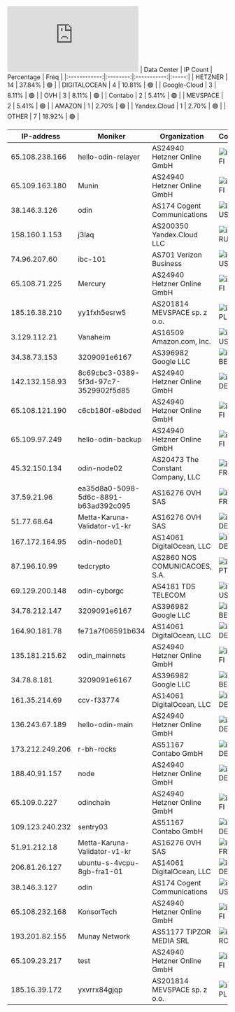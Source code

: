 ![Diagramm](https://github.com/obajay/StateSync-snapshots/blob/main/Projects/Odin/1/README.md)
| Data Center | IP Count | Percentage | Freq |
|:------------:|:--------:|:-----------:|:-----:|
| HETZNER | 14 | 37.84% | 🟢 |
| DIGITALOCEAN | 4 | 10.81% | 🟢 |
| Google-Cloud | 3 | 8.11% | 🟢 |
| OVH | 3 | 8.11% | 🟢 |
| Contabo | 2 | 5.41% | 🟢 |
| MEVSPACE | 2 | 5.41% | 🟢 |
| AMAZON | 1 | 2.70% | 🟢 |
| Yandex.Cloud | 1 | 2.70% | 🟢 |
| OTHER | 7 | 18.92% | 🟢 |

<!-- START_TABLE -->
| IP-address | Moniker | Organization | Country | City |
|-------------|---------|---------------|---------|------|
| 65.108.238.166 | hello-odin-relayer | AS24940 Hetzner Online GmbH | ![image](https://raw.githubusercontent.com/obajay/FlagKit/master/Assets/SVG/FI.svg) FI | Helsinki |
| 65.109.163.180 | Munin | AS24940 Hetzner Online GmbH | ![image](https://raw.githubusercontent.com/obajay/FlagKit/master/Assets/SVG/FI.svg) FI | Helsinki |
| 38.146.3.126 | odin | AS174 Cogent Communications | ![image](https://raw.githubusercontent.com/obajay/FlagKit/master/Assets/SVG/US.svg) US | Indianapolis |
| 158.160.1.153 | j3laq | AS200350 Yandex.Cloud LLC | ![image](https://raw.githubusercontent.com/obajay/FlagKit/master/Assets/SVG/RU.svg) RU | Moscow |
| 74.96.207.60 | ibc-101 | AS701 Verizon Business | ![image](https://raw.githubusercontent.com/obajay/FlagKit/master/Assets/SVG/US.svg) US | Silver Spring |
| 65.108.71.225 | Mercury | AS24940 Hetzner Online GmbH | ![image](https://raw.githubusercontent.com/obajay/FlagKit/master/Assets/SVG/FI.svg) FI | Helsinki |
| 185.16.38.210 | yy1fxh5esrw5 | AS201814 MEVSPACE sp. z o.o. | ![image](https://raw.githubusercontent.com/obajay/FlagKit/master/Assets/SVG/PL.svg) PL | Warsaw |
| 3.129.112.21 | Vanaheim | AS16509 Amazon.com, Inc. | ![image](https://raw.githubusercontent.com/obajay/FlagKit/master/Assets/SVG/US.svg) US | Columbus |
| 34.38.73.153 | 3209091e6167 | AS396982 Google LLC | ![image](https://raw.githubusercontent.com/obajay/FlagKit/master/Assets/SVG/BE.svg) BE | Brussels |
| 142.132.158.93 | 8c69cbc3-0389-5f3d-97c7-3529902f5d85 | AS24940 Hetzner Online GmbH | ![image](https://raw.githubusercontent.com/madebybowtie/FlagKit/master/Assets/SVG/DE.svg) DE | Falkenstein |
| 65.108.121.190 | c6cb180f-e8bded | AS24940 Hetzner Online GmbH | ![image](https://raw.githubusercontent.com/obajay/FlagKit/master/Assets/SVG/FI.svg) FI | Helsinki |
| 65.109.97.249 | hello-odin-backup | AS24940 Hetzner Online GmbH | ![image](https://raw.githubusercontent.com/obajay/FlagKit/master/Assets/SVG/FI.svg) FI | Helsinki |
| 45.32.150.134 | odin-node02 | AS20473 The Constant Company, LLC | ![image](https://raw.githubusercontent.com/obajay/FlagKit/master/Assets/SVG/FR.svg) FR | Aubervilliers |
| 37.59.21.96 | ea35d8a0-5098-5d6c-8891-b63ad392c095 | AS16276 OVH SAS | ![image](https://raw.githubusercontent.com/obajay/FlagKit/master/Assets/SVG/FR.svg) FR | Calais |
| 51.77.68.64 | Metta-Karuna-Validator-v1-kr | AS16276 OVH SAS | ![image](https://raw.githubusercontent.com/madebybowtie/FlagKit/master/Assets/SVG/DE.svg) DE | Frankfurt am Main |
| 167.172.164.95 | odin-node01 | AS14061 DigitalOcean, LLC | ![image](https://raw.githubusercontent.com/madebybowtie/FlagKit/master/Assets/SVG/DE.svg) DE | Frankfurt am Main |
| 87.196.10.99 | tedcrypto | AS2860 NOS COMUNICACOES, S.A. | ![image](https://raw.githubusercontent.com/obajay/FlagKit/master/Assets/SVG/PT.svg) PT | Porto |
| 69.129.200.148 | odin-cyborgc | AS4181 TDS TELECOM | ![image](https://raw.githubusercontent.com/obajay/FlagKit/master/Assets/SVG/US.svg) US | Verona |
| 34.78.212.147 | 3209091e6167 | AS396982 Google LLC | ![image](https://raw.githubusercontent.com/obajay/FlagKit/master/Assets/SVG/BE.svg) BE | Brussels |
| 164.90.181.78 | fe71a7f06591b634 | AS14061 DigitalOcean, LLC | ![image](https://raw.githubusercontent.com/madebybowtie/FlagKit/master/Assets/SVG/DE.svg) DE | Frankfurt am Main |
| 135.181.215.62 | odin_mainnets | AS24940 Hetzner Online GmbH | ![image](https://raw.githubusercontent.com/obajay/FlagKit/master/Assets/SVG/FI.svg) FI | Helsinki |
| 34.78.8.181 | 3209091e6167 | AS396982 Google LLC | ![image](https://raw.githubusercontent.com/obajay/FlagKit/master/Assets/SVG/BE.svg) BE | Brussels |
| 161.35.214.69 | ccv-f33774 | AS14061 DigitalOcean, LLC | ![image](https://raw.githubusercontent.com/madebybowtie/FlagKit/master/Assets/SVG/DE.svg) DE | Frankfurt am Main |
| 136.243.67.189 | hello-odin-main | AS24940 Hetzner Online GmbH | ![image](https://raw.githubusercontent.com/madebybowtie/FlagKit/master/Assets/SVG/DE.svg) DE | Falkenstein |
| 173.212.249.206 | r-bh-rocks | AS51167 Contabo GmbH | ![image](https://raw.githubusercontent.com/madebybowtie/FlagKit/master/Assets/SVG/DE.svg) DE | Frankfurt am Main |
| 188.40.91.157 | node | AS24940 Hetzner Online GmbH | ![image](https://raw.githubusercontent.com/madebybowtie/FlagKit/master/Assets/SVG/DE.svg) DE | Falkenstein |
| 65.109.0.227 | odinchain | AS24940 Hetzner Online GmbH | ![image](https://raw.githubusercontent.com/obajay/FlagKit/master/Assets/SVG/FI.svg) FI | Helsinki |
| 109.123.240.232 | sentry03 | AS51167 Contabo GmbH | ![image](https://raw.githubusercontent.com/madebybowtie/FlagKit/master/Assets/SVG/DE.svg) DE | Düsseldorf |
| 51.91.212.18 | Metta-Karuna-Validator-v1-kr | AS16276 OVH SAS | ![image](https://raw.githubusercontent.com/obajay/FlagKit/master/Assets/SVG/FR.svg) FR | Lille |
| 206.81.26.127 | ubuntu-s-4vcpu-8gb-fra1-01 | AS14061 DigitalOcean, LLC | ![image](https://raw.githubusercontent.com/madebybowtie/FlagKit/master/Assets/SVG/DE.svg) DE | Frankfurt am Main |
| 38.146.3.127 | odin | AS174 Cogent Communications | ![image](https://raw.githubusercontent.com/obajay/FlagKit/master/Assets/SVG/US.svg) US | Indianapolis |
| 65.108.232.168 | KonsorTech | AS24940 Hetzner Online GmbH | ![image](https://raw.githubusercontent.com/obajay/FlagKit/master/Assets/SVG/FI.svg) FI | Helsinki |
| 193.201.82.155 | Munay Network | AS51177 TIPZOR MEDIA SRL | ![image](https://raw.githubusercontent.com/obajay/FlagKit/master/Assets/SVG/RO.svg) RO | Rucăr |
| 65.109.23.217 | test | AS24940 Hetzner Online GmbH | ![image](https://raw.githubusercontent.com/obajay/FlagKit/master/Assets/SVG/FI.svg) FI | Helsinki |
| 185.16.39.172 | yxvrrx84gjqp | AS201814 MEVSPACE sp. z o.o. | ![image](https://raw.githubusercontent.com/obajay/FlagKit/master/Assets/SVG/PL.svg) PL | Warsaw |

<!-- END_TABLE -->